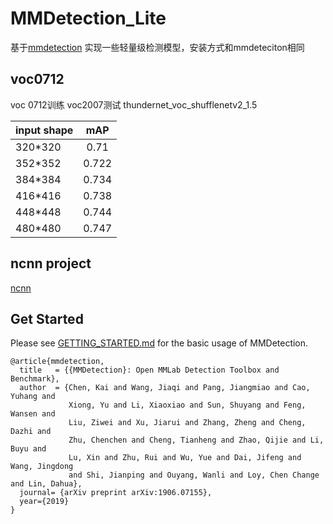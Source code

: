 # MMDetection_Lite

基于[mmdetection](https://github.com/open-mmlab/mmdetection) 实现一些轻量级检测模型，安装方式和mmdeteciton相同



## voc0712
voc 0712训练 voc2007测试
thundernet_voc_shufflenetv2_1.5

|  input   shape           |      mAP      |    
|--------------------|:-------------:|
| 320*320         | 0.71            | 
| 352*352         | 0.722           | 
| 384*384         | 0.734            | 
| 416*416         | 0.738           | 
| 448*448         | 0.744           | 
| 480*480         | 0.747           | 


## ncnn project
[ncnn](https://github.com/ouyanghuiyu/thundernet_mmdetection/tree/master/ncnn_project)


## Get Started

Please see [GETTING_STARTED.md](docs/get_started.md) for the basic usage of MMDetection.



```
@article{mmdetection,
  title   = {{MMDetection}: Open MMLab Detection Toolbox and Benchmark},
  author  = {Chen, Kai and Wang, Jiaqi and Pang, Jiangmiao and Cao, Yuhang and
             Xiong, Yu and Li, Xiaoxiao and Sun, Shuyang and Feng, Wansen and
             Liu, Ziwei and Xu, Jiarui and Zhang, Zheng and Cheng, Dazhi and
             Zhu, Chenchen and Cheng, Tianheng and Zhao, Qijie and Li, Buyu and
             Lu, Xin and Zhu, Rui and Wu, Yue and Dai, Jifeng and Wang, Jingdong
             and Shi, Jianping and Ouyang, Wanli and Loy, Chen Change and Lin, Dahua},
  journal= {arXiv preprint arXiv:1906.07155},
  year={2019}
}
```
